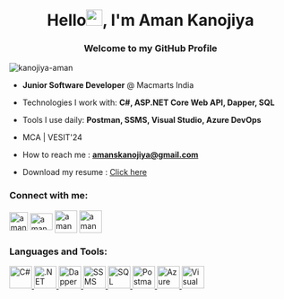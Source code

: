

<h1 align="center">Hello<img src="https://github.com/TheDudeThatCode/TheDudeThatCode/blob/master/Assets/Hi.gif" width="29px">, I'm Aman Kanojiya</h1>
<h3 align="center">Welcome to my GitHub Profile</h3>


<!-- <img align="right" alt="coding" width="400" src="https://github.com/kanojiya-aman/kanojiya-aman/blob/main/profile-pic%20(1).png"> -->

<p align="left"> <img src="https://komarev.com/ghpvc/?username=kanojiya-aman&label=Profile%20views&color=0e75b6&style=flat" alt="kanojiya-aman" /> </p>

- **Junior Software Developer** @ Macmarts India

- Technologies I work with: **C#, ASP.NET Core Web API, Dapper, SQL**

- Tools I use daily: **Postman, SSMS, Visual Studio, Azure DevOps**

- MCA | VESIT'24

- How to reach me : **amanskanojiya@gmail.com**

- Download my resume : [Click here](https://drive.google.com/uc?export=download&id=1VAUIKLgLPb2AD3V-_uiR4hAdXKKPIkB-)

<h3 align="left">Connect with me:</h3>
<p align="left">
<a href="https://twitter.com/amannkanojiya" target="_blank"><img align="center" src="https://uxwing.com/wp-content/themes/uxwing/download/brands-and-social-media/x-social-media-logo-icon.png" alt="amannkanojiya" height="33" width="33" /></a>
<a href="https://linkedin.com/in/aman kanojiya" target="_blank"><img align="center" src="https://raw.githubusercontent.com/rahuldkjain/github-profile-readme-generator/master/src/images/icons/Social/linked-in-alt.svg" alt="aman kanojiya" height="30" width="40" /></a>
<a href="https://instagram.com/amannkanojiya" target="_blank"><img align="center" src="https://img.icons8.com/?size=48&id=Xy10Jcu1L2Su&format=png" alt="amannkanojiya" height="40" width="40" /></a>
<a href="https://discordapp.com/users/764015022837727232" target="_blank"><img align="center" src="https://img.icons8.com/?size=48&id=M725CLW4L7wE&format=png" alt="amannkanojiya" height="40" width="40" /></a>
</p>


<h3 align="left">Languages and Tools:</h3>
<p align="left"> 
<!-- C# -->
<a href="https://docs.microsoft.com/en-us/dotnet/csharp/" target="_blank" rel="noreferrer">
  <img src="[[https://seeklogo.com/images/C/c-sharp-c-logo-02F17714BA-seeklogo.com.png](https://upload.wikimedia.org/wikipedia/commons/4/4f/Csharp_Logo.png?20180210215736)" alt="C#" width="40" height="40"](https://upload.wikimedia.org/wikipedia/commons/4/4f/Csharp_Logo.png)/>
</a>

<!-- .NET -->
<a href="https://dotnet.microsoft.com/" target="_blank" rel="noreferrer">
  <img src="https://seeklogo.com/images/M/microsoft-net-logo-8A0C3AF5E8-seeklogo.com.png" alt=".NET" width="40" height="40"/>
</a>

<!-- Dapper -->
<a href="https://github.com/DapperLib/Dapper" target="_blank" rel="noreferrer">
  <img src="https://icons8.com/icons/set/dapper-orm" alt="Dapper" width="40" height="40"/>
</a>

<!-- SQL Server Management Studio (SSMS) -->
<a href="https://docs.microsoft.com/en-us/sql/ssms/sql-server-management-studio-ssms" target="_blank" rel="noreferrer">
  <img src="https://icons8.com/icons/set/sql-server-management-studio" alt="SSMS" width="40" height="40"/>
</a>

<!-- SQL -->
<a href="https://www.w3schools.com/sql/" target="_blank" rel="noreferrer">
  <img src="https://icons8.com/icons/set/sql-logo" alt="SQL" width="40" height="40"/>
</a>

<!-- Postman -->
<a href="https://www.postman.com/" target="_blank" rel="noreferrer">
  <img src="https://seeklogo.com/images/P/postman-logo-0087CA0D15-seeklogo.com.png" alt="Postman" width="40" height="40"/>
</a>

<!-- Azure DevOps -->
<a href="https://azure.microsoft.com/en-us/services/devops/" target="_blank" rel="noreferrer">
  <img src="https://icons8.com/icons/set/azure-devops" alt="Azure DevOps" width="40" height="40"/>
</a>

<!-- Visual Studio -->
<a href="https://visualstudio.microsoft.com/" target="_blank" rel="noreferrer">
  <img src="https://iconlogovector.com/logo/visual-studio" alt="Visual Studio" width="40" height="40"/>
</a>
</p>
